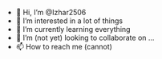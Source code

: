 - 👋 Hi, I’m @Izhar2506
- 👀 I’m interested in a lot of things
- 🌱 I’m currently learning everything
- 💞️ I’m (not yet) looking to collaborate on ...
- 📫 How to reach me (cannot)

<!---
Izhar2506/Izhar2506 is a ✨ special ✨ repository because its `README.md` (this file) appears on your GitHub profile.
You can click the Preview link to take a look at your changes.
--->
